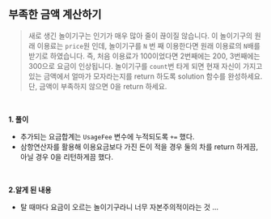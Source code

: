 ## 부족한 금액 계산하기

> 새로 생긴 놀이기구는 인기가 매우 많아 줄이 끊이질 않습니다. 이 놀이기구의 원래 이용료는 `price`원 인데, 놀이기구를 `N` 번 째 이용한다면 원래 이용료의 `N`배를 받기로 하였습니다. 즉, 처음 이용료가 100이었다면 2번째에는 200, 3번째에는 300으로 요금이 인상됩니다.
> 놀이기구를 `count`번 타게 되면 현재 자신이 가지고 있는 금액에서 얼마가 모자라는지를 return 하도록 solution 함수를 완성하세요.
> 단, 금액이 부족하지 않으면 0을 return 하세요.

<br>

**1. 풀이**

- 추가되는 요금합계는 `UsageFee` 변수에 누적되도록 `+=` 했다.
- 삼항연산자를 활용해 이용요금보다 가진 돈이 적을 경우 둘의 차를 return 하게끔, 아닐 경우 0을 리턴하게끔 했다.

<br>

**2.알게 된 내용**

- 탈 때마다 요금이 오르는 놀이기구라니 너무 자본주의적이라는 것 ...
